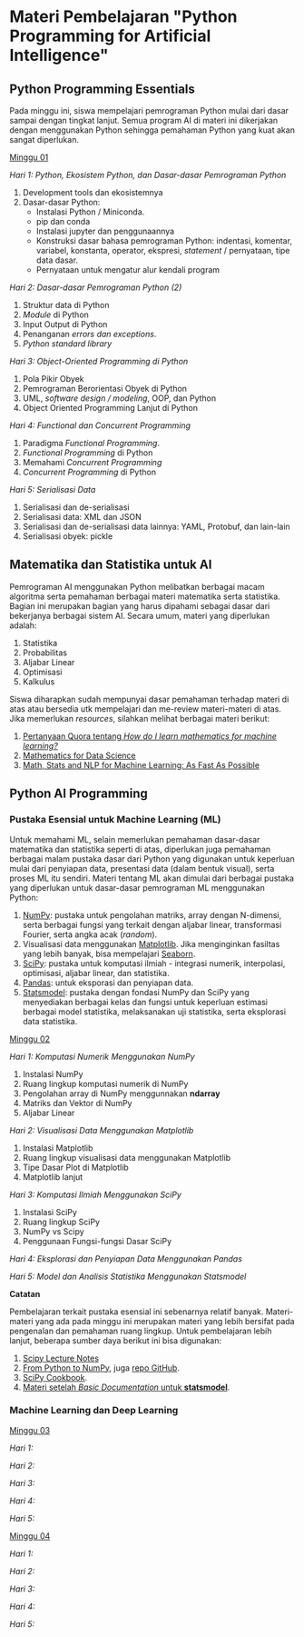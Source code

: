 # Materi Pembelajaran "Python Programming for Artificial Intelligence"

## Python Programming Essentials

Pada minggu ini, siswa mempelajari pemrograman Python mulai dari dasar sampai dengan tingkat lanjut.
Semua program AI di materi ini dikerjakan dengan menggunakan Python sehingga pemahaman Python yang
kuat akan sangat diperlukan. 

[Minggu 01](isi/01.md)

*Hari 1: Python, Ekosistem Python, dan Dasar-dasar Pemrograman Python*

1. Development tools dan ekosistemnya
2. Dasar-dasar Python: 
    * Instalasi Python / Miniconda.
    * pip dan conda
    * Instalasi jupyter dan penggunaannya
    * Konstruksi dasar bahasa pemrograman Python: indentasi, komentar, variabel, konstanta, operator, ekspresi, *statement* / pernyataan, tipe data dasar. 
    * Pernyataan untuk mengatur alur kendali program

*Hari 2: Dasar-dasar Pemrograman Python (2)*

1. Struktur data di Python
2. *Module* di Python
3. Input Output di Python
4. Penanganan *errors dan exceptions*.
5. *Python standard library*

*Hari 3: Object-Oriented Programming di Python*

1. Pola Pikir Obyek
2. Pemrograman Berorientasi Obyek di Python
3. UML, *software design / modeling*, OOP, dan Python
4. Object Oriented Programming Lanjut di Python

*Hari 4: Functional dan Concurrent Programming*

1. Paradigma *Functional Programming*.
2. *Functional Programming* di Python
3. Memahami *Concurrent Programming*
4. *Concurrent Programming* di Python

*Hari 5: Serialisasi Data*

1. Serialisasi dan de-serialisasi
2. Serialisasi data: XML dan JSON
3. Serialisasi dan de-serialisasi data lainnya: YAML, Protobuf, dan lain-lain
4. Serialisasi obyek: pickle

## Matematika dan Statistika untuk AI

Pemrograman AI menggunakan Python melibatkan berbagai macam algoritma serta pemahaman berbagai
materi matematika serta statistika. Bagian ini merupakan bagian yang harus dipahami sebagai dasar
dari bekerjanya berbagai sistem AI. Secara umum, materi yang diperlukan adalah:

1. Statistika
2. Probabilitas
3. Aljabar Linear
4. Optimisasi
5. Kalkulus

Siswa diharapkan sudah mempunyai dasar pemahaman terhadap materi di atas atau bersedia utk
mempelajari dan me-review materi-materi di atas. Jika memerlukan *resources*, silahkan melihat
berbagai materi berikut:

1. [Pertanyaan Quora tentang *How do I learn mathematics for machine learning?*](https://www.quora.com/How-do-I-learn-mathematics-for-machine-learning)
2. [Mathematics for Data Science](https://towardsdatascience.com/mathematics-for-data-science-e53939ee8306)
3. [Math, Stats and NLP for Machine Learning: As Fast As Possible](https://medium.com/meta-design-ideas/math-stats-and-nlp-for-machine-learning-as-fast-as-possible-915ef47ced5f)

## Python AI Programming

### Pustaka Esensial untuk Machine Learning (ML)

Untuk memahami ML, selain memerlukan pemahaman dasar-dasar matematika dan statistika seperti di atas, diperlukan juga pemahaman berbagai malam pustaka dasar dari Python yang digunakan untuk keperluan mulai dari penyiapan data, presentasi data (dalam bentuk visual), serta proses ML itu sendiri. Materi tentang ML akan dimulai dari berbagai pustaka yang diperlukan untuk dasar-dasar pemrograman ML menggunakan Python:

1. [NumPy](https://numpy.org/): pustaka untuk pengolahan matriks, array dengan N-dimensi, serta berbagai fungsi yang terkait dengan aljabar linear, transformasi Fourier, serta angka acak (*random*).
2. Visualisasi data menggunakan [Matplotlib](https://matplotlib.org/). Jika menginginkan fasiltas yang lebih banyak, bisa mempelajari [Seaborn](https://seaborn.pydata.org/index.html).
3. [SciPy](https://scipy.org/scipylib/index.html): pustaka untuk komputasi ilmiah - integrasi numerik, interpolasi, optimisasi, aljabar linear, dan statistika.
4. [Pandas](https://pandas.pydata.org/): untuk eksporasi dan penyiapan data.
5. [Statsmodel](http://www.statsmodels.org/stable/index.html): pustaka dengan fondasi NumPy dan SciPy yang menyediakan berbagai kelas dan fungsi untuk keperluan estimasi berbagai model statistika, melaksanakan uji statistika, serta eksplorasi data statistika.

[Minggu 02](isi/02.md)

*Hari 1: Komputasi Numerik Menggunakan NumPy*

1. Instalasi NumPy
2. Ruang lingkup komputasi numerik di NumPy
3. Pengolahan array di NumPy menggunnakan **ndarray**
4. Matriks dan Vektor di NumPy
5. Aljabar Linear 

*Hari 2: Visualisasi Data Menggunakan Matplotlib*

1. Instalasi Matplotlib
2. Ruang lingkup visualisasi data menggunakan Matplotlib
3. Tipe Dasar Plot di Matplotlib
4. Matplotlib lanjut

*Hari 3: Komputasi Ilmiah Menggunakan SciPy*

1. Instalasi SciPy
2. Ruang lingkup SciPy
3. NumPy vs Scipy
4. Penggunaan Fungsi-fungsi Dasar SciPy

*Hari 4: Eksplorasi dan Penyiapan Data Menggunakan Pandas*


*Hari 5: Model dan Analisis Statistika Menggunakan Statsmodel*


**Catatan**

Pembelajaran terkait pustaka esensial ini sebenarnya relatif banyak. Materi-materi yang ada pada minggu ini merupakan materi yang lebih bersifat pada pengenalan dan pemahaman ruang lingkup. Untuk pembelajaran lebih lanjut, beberapa sumber daya berikut ini bisa digunakan:

1. [Scipy Lecture Notes](https://scipy-lectures.org/)
2. [From Python to NumPy](https://www.labri.fr/perso/nrougier/from-python-to-numpy/), juga [repo GitHub](https://github.com/rougier/from-python-to-numpy).
3. [SciPy Cookbook](https://scipy-cookbook.readthedocs.io/).
4. [Materi setelah *Basic Documentation* untuk **statsmodel**](https://www.statsmodels.org/stable/index.html).

### Machine Learning dan Deep Learning 

[Minggu 03](isi/03.md)

*Hari 1:*

*Hari 2:*

*Hari 3:*

*Hari 4:*

*Hari 5:*

[Minggu 04](isi/04.md)

*Hari 1:*

*Hari 2:*

*Hari 3:*

*Hari 4:*

*Hari 5:*

